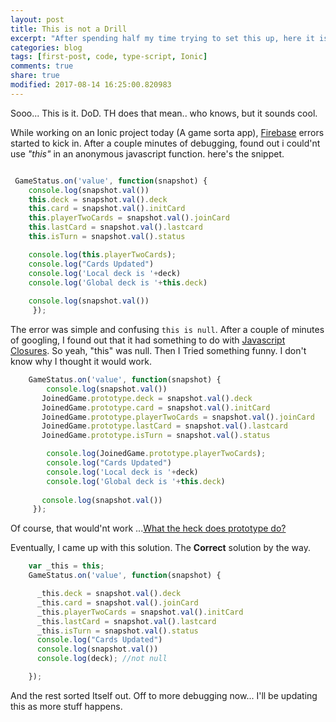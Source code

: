 ```yaml
---
layout: post
title: This is not a Drill
excerpt: "After spending half my time trying to set this up, here it is. "
categories: blog
tags: [first-post, code, type-script, Ionic]
comments: true
share: true
modified: 2017-08-14 16:25:00.820983
---
```


Sooo...
This is it. DoD. TH does that mean.. who knows, but it sounds cool.

While working on an Ionic project today (A game sorta app), [Firebase](http://firebase.google.com) errors started to kick in. After a couple minutes of debugging, found out i could'nt use *"this"* in an anonymous  javascript function. here's the snippet. 

```typescript

 GameStatus.on('value', function(snapshot) {
    console.log(snapshot.val())
    this.deck = snapshot.val().deck
    this.card = snapshot.val().initCard
    this.playerTwoCards = snapshot.val().joinCard
    this.lastCard = snapshot.val().lastcard
    this.isTurn = snapshot.val().status

    console.log(this.playerTwoCards);      
    console.log("Cards Updated")
    console.log('Local deck is '+deck)
    console.log('Global deck is '+this.deck)
      
    console.log(snapshot.val())
     }); 

```

The error was simple and confusing `this is null`. After a couple of minutes of googling, I found out that it had something to do with [Javascript Closures](https://stackoverflow.com/questions/111102/how-do-javascript-closures-work). So yeah, "this" was null. Then I Tried something funny. I don't know why I thought it would work.

```typescript
    GameStatus.on('value', function(snapshot) {
        console.log(snapshot.val())
       JoinedGame.prototype.deck = snapshot.val().deck
       JoinedGame.prototype.card = snapshot.val().initCard
       JoinedGame.prototype.playerTwoCards = snapshot.val().joinCard
       JoinedGame.prototype.lastCard = snapshot.val().lastcard
       JoinedGame.prototype.isTurn = snapshot.val().status

        console.log(JoinedGame.prototype.playerTwoCards);
        console.log("Cards Updated")
        console.log('Local deck is '+deck)
        console.log('Global deck is '+this.deck)
      
       console.log(snapshot.val())
     });

```

Of course, that would'nt work ...[What the heck does prototype do?](https://stackoverflow.com/questions/572897/how-does-javascript-prototype-work)

Eventually, I came up with this solution. The **Correct** solution by the way.

```typescript
    var _this = this;
    GameStatus.on('value', function(snapshot) {

      _this.deck = snapshot.val().deck
      _this.card = snapshot.val().joinCard
      _this.playerTwoCards = snapshot.val().initCard  
      _this.lastCard = snapshot.val().lastcard
      _this.isTurn = snapshot.val().status
      console.log("Cards Updated")
      console.log(snapshot.val())
      console.log(deck); //not null

    });

```

And the rest sorted Itself out. Off to more debugging now... I'll be updating this as more stuff happens.